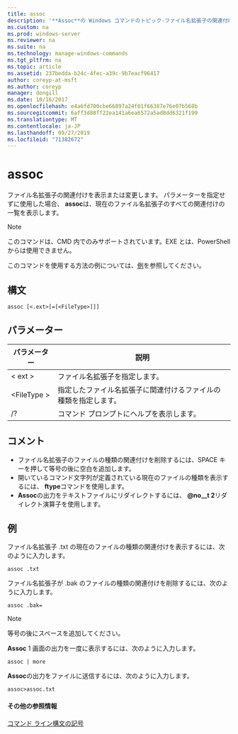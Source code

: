```yaml
---
title: assoc
description: '**Assoc**の Windows コマンドのトピック-ファイル名拡張子の関連付けを表示または変更します。'
ms.custom: na
ms.prod: windows-server
ms.reviewer: na
ms.suite: na
ms.technology: manage-windows-commands
ms.tgt_pltfrm: na
ms.topic: article
ms.assetid: 237bedda-b24c-4fec-a39c-9b7eacf96417
author: coreyp-at-msft
ms.author: coreyp
manager: dongill
ms.date: 10/16/2017
ms.openlocfilehash: e4a6fd700cbe66897a24f01f66387e76e07b568b
ms.sourcegitcommit: 6aff3d88ff22ea141a6ea6572a5ad8dd6321f199
ms.translationtype: MT
ms.contentlocale: ja-JP
ms.lasthandoff: 09/27/2019
ms.locfileid: "71382672"
---
```

# <a name="assoc"></a>assoc



ファイル名拡張子の関連付けを表示または変更します。 パラメーターを指定せずに使用した場合、 **assoc**は、現在のファイル名拡張子のすべての関連付けの一覧を表示します。

> [!NOTE]
> このコマンドは、CMD 内でのみサポートされています。EXE とは、PowerShell からは使用できません。
>

このコマンドを使用する方法の例については、[例](#BKMK_examples)を参照してください。

## <a name="syntax"></a>構文

```
assoc [<.ext>[=[<FileType>]]]
```

## <a name="parameters"></a>パラメーター

|パラメーター|説明|
|---------|-----------|
|< ext >|ファイル名拡張子を指定します。|
|\<FileType >|指定したファイル名拡張子に関連付けるファイルの種類を指定します。|
|/?|コマンド プロンプトにヘルプを表示します。|

## <a name="remarks"></a>コメント

-   ファイル名拡張子のファイルの種類の関連付けを削除するには、SPACE キーを押して等号の後に空白を追加します。
-   開いているコマンド文字列が定義されている現在のファイルの種類を表示するには、 **ftype**コマンドを使用します。
-   **Assoc**の出力をテキストファイルにリダイレクトするには、 **@no__t 2**リダイレクト演算子を使用します。

## <a name="BKMK_examples"></a>例

ファイル名拡張子 .txt の現在のファイルの種類の関連付けを表示するには、次のように入力します。
```
assoc .txt
```
ファイル名拡張子が .bak のファイルの種類の関連付けを削除するには、次のように入力します。
```
assoc .bak= 
```

> [!NOTE]
> 等号の後にスペースを追加してください。

**Assoc** 1 画面の出力を一度に表示するには、次のように入力します。
```
assoc | more
```
**Assoc**の出力をファイルに送信するには、次のように入力します。
```
assoc>assoc.txt
```

#### <a name="additional-references"></a>その他の参照情報

[コマンド ライン構文の記号](command-line-syntax-key.md)
